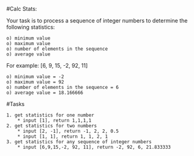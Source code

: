 #Calc Stats:

Your task is to process a sequence of integer numbers
to determine the following statistics:

    o) minimum value
    o) maximum value
    o) number of elements in the sequence
    o) average value

For example: [6, 9, 15, -2, 92, 11]

    o) minimum value = -2
    o) maximum value = 92
    o) number of elements in the sequence = 6
    o) average value = 18.166666
    
#Tasks

	1. get statistics for one number
		* input [1], return 1,1,1,1
	2. get statistics for two numbers
		* input [2, -1], return -1, 2, 2, 0.5
		* input [1, 1], return 1, 1, 2, 1
	3. get statistics for any sequence of integer numbers
		* input [6,9,15,-2, 92, 11], return -2, 92, 6, 21.833333
